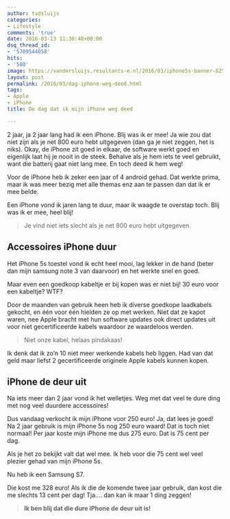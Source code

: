 ```yaml
---
author: tvdsluijs
categories:
- Lifestyle
comments: 'true'
date: 2016-03-13 11:30:48+00:00
dsq_thread_id:
- '5709544058'
hits:
- '580'
image: https://vandersluijs.resultants-e.nl/2016/03/iphone5s-banner-825x460.png
layout: post
permalink: /2016/03/dag-iphone-weg-deed.html
tags:
- Apple
- iPhone
title: De dag dat ik mijn iPhone weg deed

---
```

2 jaar, ja 2 jaar lang had ik een iPhone. Blij was ik er mee! Ja wie zou dat niet zijn als je net 800 euro hebt uitgegeven (dan ga je niet zeggen, het is niks). Okay, de iPhone zit goed in elkaar, de software werkt goed en eigenlijk laat hij je nooit in de steek. Behalve als je hem iets te veel gebruikt, want die batterij gaat niet lang mee. En toch deed ik hem weg!

<!--more-->

Voor de iPhone heb ik zeker een jaar of 4 android gehad. Dat werkte prima, maar ik was meer bezig met alle themas enz aan te passen dan dat ik er mee belde.

Een iPhone vond ik jaren lang te duur, maar ik waagde te overstap toch. Blij was ik er mee, heel blij!

> Je vind niet iets slecht als je net 800 euro hebt uitgegeven.

## Accessoires iPhone duur

Het iPhone 5s toestel vond ik echt heel mooi, lag lekker in de hand (beter dan mijn samsung note 3 van daarvoor) en het werkte snel en goed.

Maar even een goedkoop kabeltje er bij kopen was er niet bij! 30 euro voor een kabeltje? WTF?

Door de maanden van gebruik heen heb ik diverse goedkope laadkabels gekocht, en één voor één hielden ze op met werken. Niet dat ze kapot waren, nee Apple bracht met hun software updates ook direct updates uit voor niet gecertificeerde kabels waardoor ze waardeloos werden.

> Niet onze kabel, helaas pindakaas!

Ik denk dat ik zo&#8217;n 10 niet meer werkende kabels heb liggen. Had van dat geld maar liefst 2 gecertificeerde originele Apple kabels kunnen kopen.

## iPhone de deur uit

Na iets meer dan 2 jaar vond ik het welletjes. Weg met dat veel te dure ding met nog veel duurdere accessoires!

Dus vandaag verkocht ik mijn iPhone voor 250 euro! Ja, dat lees je goed! Na 2 jaar gebruik is mijn iPhone 5s nog 250 euro waard! Dat is toch niet normaal! Per jaar koste mijn iPhone me dus 275 euro. Dat is 75 cent per dag.

Als je het zo bekijkt valt dat wel mee. Ik heb voor die 75 cent wel veel plezier gehad van mijn iPhone 5s.

Nu heb ik een Samsung S7.

Die kost me 328 euro! Als ik die de komende twee jaar gebruik, dan kost die me slechts 13 cent per dag! Tja&#8230;. dan kan ik maar 1 ding zeggen!

> **Ik ben blij dat die dure iPhone de deur uit is!**